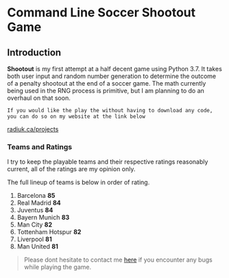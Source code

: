 Command Line Soccer Shootout Game
===

## Introduction

**Shootout** is my first attempt at a half decent game using Python 3.7. It takes both user input and random number generation to determine the outcome of a penalty shootout at the end of a soccer game. The math currently being used in the RNG process is primitive, but I am planning to do an overhaul on that soon.  
```
If you would like the play the without having to download any code, 
you can do so on my website at the link below
```
[radiuk.ca/projects](https://www.google.com)
### Teams and Ratings

I try to keep the playable teams and their respective ratings reasonably current, all of the ratings are my opinion only.

The full lineup of teams is below in order of rating.

1. Barcelona **85**
2. Real Madrid **84**
3. Juventus **84**
4. Bayern Munich **83**
5. Man City **82** 
6. Tottenham Hotspur **82**
7. Liverpool **81**
8. Man United **81**

> Please dont hesitate to contact me [here](https://radaiuk.ca/contact) if you encounter any bugs while playing the game.